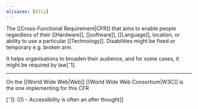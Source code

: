 ```yaml
---
alisases: [A11y]
---
```


The [[Cross-Functional Requirement|CFR]] that aims to enable people regardless of their [[Hardware]], [[software]], [[Language]], location, or ability to use a particular [[Technology]]. Disabilities might be fixed or temporary e.g. broken arm.

It helps organisations to broaden their audience, and for some cases, it might be required by law[ˆ1].

---

On the [[World Wide Web|Web]] [[World Wide Web Consortium|W3C]] is the one implementing for this CFR

[ˆ1]: [[5 - Accessibility is often an after thought]]